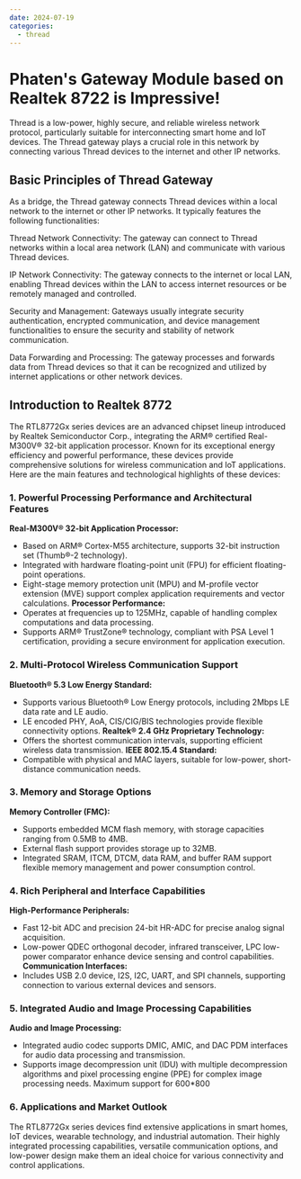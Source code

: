 ```yaml
---
date: 2024-07-19
categories:
  - thread
---
```


# Phaten's Gateway Module based on Realtek 8722 is Impressive!


Thread is a low-power, highly secure, and reliable wireless network protocol, particularly suitable for interconnecting smart home and IoT devices. The Thread gateway plays a crucial role in this network by connecting various Thread devices to the internet and other IP networks.
<!-- more -->
## Basic Principles of Thread Gateway
As a bridge, the Thread gateway connects Thread devices within a local network to the internet or other IP networks. It typically features the following functionalities:

Thread Network Connectivity: The gateway can connect to Thread networks within a local area network (LAN) and communicate with various Thread devices.

IP Network Connectivity: The gateway connects to the internet or local LAN, enabling Thread devices within the LAN to access internet resources or be remotely managed and controlled.

Security and Management: Gateways usually integrate security authentication, encrypted communication, and device management functionalities to ensure the security and stability of network communication.

Data Forwarding and Processing: The gateway processes and forwards data from Thread devices so that it can be recognized and utilized by internet applications or other network devices.

## Introduction to Realtek 8772

The RTL8772Gx series devices are an advanced chipset lineup introduced by Realtek Semiconductor Corp., integrating the ARM® certified Real-M300V® 32-bit application processor. Known for its exceptional energy efficiency and powerful performance, these devices provide comprehensive solutions for wireless communication and IoT applications. Here are the main features and technological highlights of these devices:

### 1. Powerful Processing Performance and Architectural Features
**Real-M300V® 32-bit Application Processor:**
- Based on ARM® Cortex-M55 architecture, supports 32-bit instruction set (Thumb®-2 technology).
- Integrated with hardware floating-point unit (FPU) for efficient floating-point operations.
- Eight-stage memory protection unit (MPU) and M-profile vector extension (MVE) support complex application requirements and vector calculations.
**Processor Performance:**
- Operates at frequencies up to 125MHz, capable of handling complex computations and data processing.
- Supports ARM® TrustZone® technology, compliant with PSA Level 1 certification, providing a secure environment for application execution.

### 2. Multi-Protocol Wireless Communication Support
**Bluetooth® 5.3 Low Energy Standard:**
- Supports various Bluetooth® Low Energy protocols, including 2Mbps LE data rate and LE audio.
- LE encoded PHY, AoA, CIS/CIG/BIS technologies provide flexible connectivity options.
**Realtek® 2.4 GHz Proprietary Technology:**
- Offers the shortest communication intervals, supporting efficient wireless data transmission.
**IEEE 802.15.4 Standard:**
- Compatible with physical and MAC layers, suitable for low-power, short-distance communication needs.

### 3. Memory and Storage Options
**Memory Controller (FMC):**
- Supports embedded MCM flash memory, with storage capacities ranging from 0.5MB to 4MB.
- External flash support provides storage up to 32MB.
- Integrated SRAM, ITCM, DTCM, data RAM, and buffer RAM support flexible memory management and power consumption control.

### 4. Rich Peripheral and Interface Capabilities
**High-Performance Peripherals:**
- Fast 12-bit ADC and precision 24-bit HR-ADC for precise analog signal acquisition.
- Low-power QDEC orthogonal decoder, infrared transceiver, LPC low-power comparator enhance device sensing and control capabilities.
**Communication Interfaces:**
- Includes USB 2.0 device, I2S, I2C, UART, and SPI channels, supporting connection to various external devices and sensors.

### 5. Integrated Audio and Image Processing Capabilities
**Audio and Image Processing:**
- Integrated audio codec supports DMIC, AMIC, and DAC PDM interfaces for audio data processing and transmission.
- Supports image decompression unit (IDU) with multiple decompression algorithms and pixel processing engine (PPE) for complex image processing needs. Maximum support for 600*800
### 6. Applications and Market Outlook
The RTL8772Gx series devices find extensive applications in smart homes, IoT devices, wearable technology, and industrial automation. Their highly integrated processing capabilities, versatile communication options, and low-power design make them an ideal choice for various connectivity and control applications.
